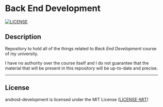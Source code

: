 # Back End Development

[![LICENSE](https://img.shields.io/badge/License-MIT-blue.svg)](https://github.com/uabua/back-end-development#License "Project's LICENSE section")

## Description

Repository to hold all of the things related to *Back End Development* course of my university.

I have no authority over the course itself and I do not guarantee that the material that will be present in this repository will be up-to-date and precise.

---

## License

android-development is licensed under the MIT License ([LICENSE-MIT](https://github.com/uabua/back-end-development/blob/main/LICENSE "Copy of the MIT license"))
